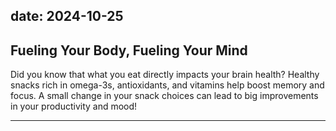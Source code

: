 date: 2024-10-25
---

## Fueling Your Body, Fueling Your Mind  
Did you know that what you eat directly impacts your brain health? Healthy snacks rich in omega-3s, antioxidants, and vitamins help boost memory and focus. A small change in your snack choices can lead to big improvements in your productivity and mood!

---

